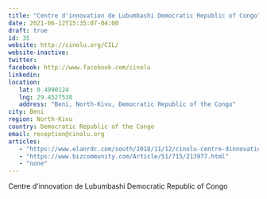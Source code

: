 ```yaml
---
title: "Centre d'innovation de Lubumbashi Democratic Republic of Congo"
date: 2021-06-12T15:35:07-04:00
draft: true
id: 35
website: http://cinolu.org/CIL/
website-inactive: 
twitter: 
facebook: http://www.facebook.com/cinolu
linkedin: 
location: 
   lat: 0.4990124
   lng: 29.4527538
   address: "Beni, North-Kivu, Democratic Republic of the Congo"
city: Beni
region: North-Kivu
country: Democratic Republic of the Congo
email: reception@cinolu.org
articles:
   - "https://www.elanrdc.com/south/2018/11/12/cinolu-centre-dinnovation-de-lubumbashi-hsaka"
   - "https://www.bizcommunity.com/Article/51/715/213977.html"
   - "none"
---
```

Centre d'innovation de Lubumbashi Democratic Republic of Congo
